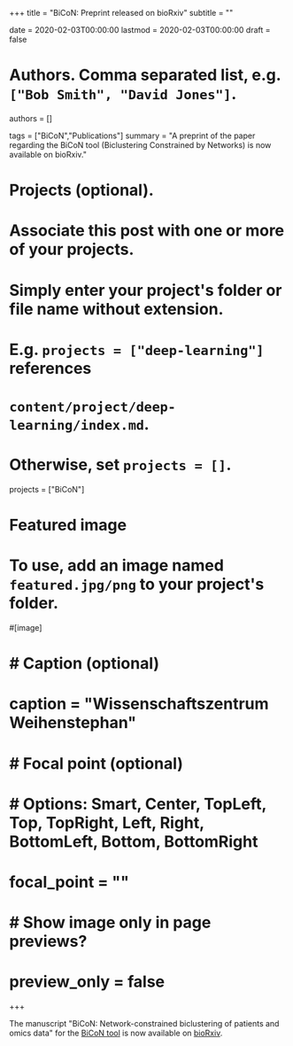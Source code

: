 +++
title = "BiCoN: Preprint released on bioRxiv"
subtitle = ""

date = 2020-02-03T00:00:00
lastmod = 2020-02-03T00:00:00
draft = false

# Authors. Comma separated list, e.g. `["Bob Smith", "David Jones"]`.
authors = []

tags = ["BiCoN","Publications"]
summary = "A preprint of the paper regarding the BiCoN tool (Biclustering Constrained by Networks) is now available on bioRxiv."

# Projects (optional).
#   Associate this post with one or more of your projects.
#   Simply enter your project's folder or file name without extension.
#   E.g. `projects = ["deep-learning"]` references 
#   `content/project/deep-learning/index.md`.
#   Otherwise, set `projects = []`.
projects = ["BiCoN"]

# Featured image
# To use, add an image named `featured.jpg/png` to your project's folder. 
#[image]
#  # Caption (optional)
#  caption = "Wissenschaftszentrum Weihenstephan"
#
#  # Focal point (optional)
#  # Options: Smart, Center, TopLeft, Top, TopRight, Left, Right, BottomLeft, Bottom, BottomRight
#  focal_point = ""
#
#  # Show image only in page previews?
#  preview_only = false

+++

The manuscript "BiCoN: Network-constrained biclustering of patients and omics data" for the [BiCoN tool](https://www.exbio.wzw.tum.de/bicon/) is now available on [bioRxiv](https://www.biorxiv.org/content/10.1101/2020.01.31.926345v1).

